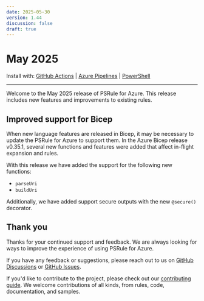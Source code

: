 ```yaml
---
date: 2025-05-30
version: 1.44
discussion: false
draft: true
---
```


# May 2025

Install with: [GitHub Actions](../install.md#with-github-actions) | [Azure Pipelines](../install.md#with-azure-pipelines) | [PowerShell](../install.md#with-powershell)

---

Welcome to the May 2025 release of PSRule for Azure.
This release includes new features and improvements to existing rules.

## Improved support for Bicep

When new language features are released in Bicep, it may be necessary to update the PSRule for Azure to support them.
In the Azure Bicep release v0.35.1, several new functions and features were added that affect in-flight expansion and rules.

With this release we have added the support for the following new functions:

- `parseUri`
- `buildUri`

Additionally, we have added support secure outputs with the new `@secure()` decorator.

## Thank you

Thanks for your continued support and feedback.
We are always looking for ways to improve the experience of using PSRule for Azure.

If you have any feedback or suggestions, please reach out to us on [GitHub Discussions][3] or [GitHub Issues][4].

If you'd like to contribute to the project, please check out our [contributing guide][5].
We welcome contributions of all kinds, from rules, code, documentation, and samples.

  [3]: https://github.com/Azure/PSRule.Rules.Azure/discussions
  [4]: https://github.com/Azure/PSRule.Rules.Azure/issues
  [5]: ../license-contributing/get-started-contributing.md
